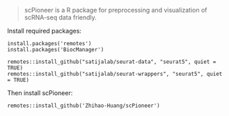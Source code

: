 >scPioneer is a R package for preprocessing and visualization of scRNA-seq data friendly.

Install required packages:
```
install.packages('remotes')
install.packages('BiocManager')

remotes::install_github("satijalab/seurat-data", "seurat5", quiet = TRUE)
remotes::install_github("satijalab/seurat-wrappers", "seurat5", quiet = TRUE)
```


Then install scPioneer:

`remotes::install_github('Zhihao-Huang/scPioneer')`
